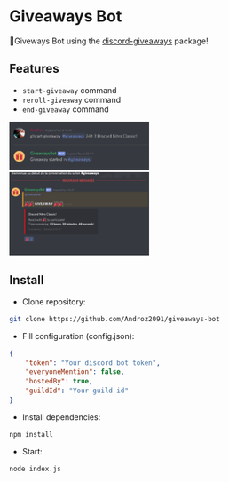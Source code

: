 # Giveaways Bot

🎁Giveways Bot using the [discord-giveaways](https://npmjs.com/discord-giveaways) package!

## Features

* `start-giveaway` command
* `reroll-giveaway` command
* `end-giveaway` command

<img src='./examples/start-cmd.png' style="width: 50%;"></img>
<img src='./examples/giveaway.png' style="width: 50%;"></img>

## Install

* Clone repository:
```sh
git clone https://github.com/Androz2091/giveaways-bot
```

* Fill configuration (config.json):
```json
{
    "token": "Your discord bot token",
    "everyoneMention": false,
    "hostedBy": true,
    "guildId": "Your guild id"
}
```

* Install dependencies:
```sh
npm install
```

* Start:
```sh
node index.js
```